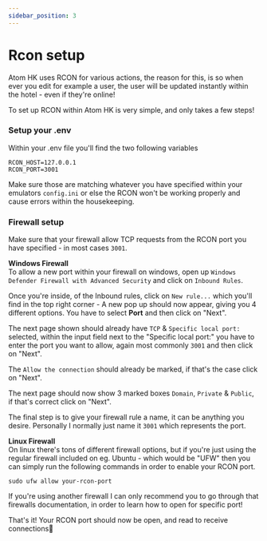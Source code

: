 ```yaml
---
sidebar_position: 3
---
```


# Rcon setup
Atom HK uses RCON for various actions, the reason for this, is so when ever you edit for example a user, the user will be updated instantly within the hotel - even if they're online!

To set up RCON within Atom HK is very simple, and only takes a few steps!


### Setup your .env
Within your .env file you'll find the two following variables
```dotenv title=".env"
RCON_HOST=127.0.0.1
RCON_PORT=3001
```

Make sure those are matching whatever you have specified within your emulators ``config.ini`` or else the RCON won't be working properly and cause errors within the housekeeping.

### Firewall setup
Make sure that your firewall allow TCP requests from the RCON port you have specified - in most cases ``3001``.

**Windows Firewall**<br/>
To allow a new port within your firewall on windows, open up ``Windows Defender Firewall with Advanced Security`` and click on ``Inbound Rules``.

Once you're inside, of the Inbound rules, click on ``New rule...`` which you'll find in the top right corner - A new pop up should now appear, giving you 4 different options. You have to select **Port** and then click on "Next".

The next page shown should already have ``TCP`` & ``Specific local port:`` selected, within the input field next to the "Specific local port:" you have to enter the port you want to allow, again most commonly ``3001`` and then click on "Next".

The ``Allow the connection`` should already be marked, if that's the case click on "Next".

The next page should now show 3 marked boxes ``Domain``, ``Private`` & ``Public``, if that's correct click on "Next".

The final step is to give your firewall rule a name, it can be anything you desire. Personally I normally just name it ``3001`` which represents the port.

**Linux Firewall**<br/>
On linux there's tons of different firewall options, but if you're just using the regular firewall included on eg. Ubuntu - which would be "UFW" then you can simply run the following commands in order to enable your RCON port.

```console title="Your terminal"
sudo ufw allow your-rcon-port
```
If you're using another firewall I can only recommend you to go through that firewalls documentation, in order to learn how to open for specific port!

That's it! Your RCON port should now be open, and read to receive connections🎉 